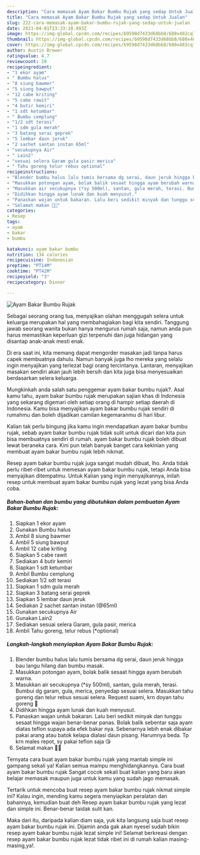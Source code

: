 ```yaml
---
description: "Cara memasak Ayam Bakar Bumbu Rujak yang sedap Untuk Jualan"
title: "Cara memasak Ayam Bakar Bumbu Rujak yang sedap Untuk Jualan"
slug: 222-cara-memasak-ayam-bakar-bumbu-rujak-yang-sedap-untuk-jualan
date: 2021-04-01T23:33:10.893Z
image: https://img-global.cpcdn.com/recipes/b9598d7433d68bb8/680x482cq70/ayam-bakar-bumbu-rujak-foto-resep-utama.jpg
thumbnail: https://img-global.cpcdn.com/recipes/b9598d7433d68bb8/680x482cq70/ayam-bakar-bumbu-rujak-foto-resep-utama.jpg
cover: https://img-global.cpcdn.com/recipes/b9598d7433d68bb8/680x482cq70/ayam-bakar-bumbu-rujak-foto-resep-utama.jpg
author: Austin Brewer
ratingvalue: 4.7
reviewcount: 10
recipeingredient:
- "1 ekor ayam"
- " Bumbu halus"
- "8 siung bawmer"
- "5 siung bawput"
- "12 cabe kriting"
- "5 cabe rawit"
- "4 butir kemiri"
- "1 sdt ketumbar"
- " Bumbu cemplung"
- "1/2 sdt terasi"
- "1 sdm gula merah"
- "3 batang serai geprek"
- "5 lembar daun jeruk"
- "2 sachet santan instan 65ml"
- "secukupnya Air"
- " Lain2"
- "sesuai selera Garam gula pasir merica"
- " Tahu goreng telur rebus optional"
recipeinstructions:
- "Blender bumbu halus lalu tumis bersama dg serai, daun jeruk hingga bau langu hilang dan bumbu masak."
- "Masukkan potongan ayam, bolak balik sesaat hingga ayam berubah warna."
- "Masukkan air secukupnya (*sy 500ml), santan, gula merah, terasi. Bumbui dg garam, gula, merica, penyedap sesuai selera. Masukkan tahu goreng dan telur rebus sesuai selera. Request suami, krn doyan tahu goreng 🤭"
- "Didihkan hingga ayam lunak dan kuah menyusut."
- "Panaskan wajan untuk bakaran. Lalu beri sedikit minyak dan tunggu sesaat hingga wajan benar-benar panas. Bolak balik sebentar saja ayam diatas teflon supaya ada efek bakar nya. Sebenarnya lebih enak dibakar pakai arang atau batok kelapa dialasi daun pisang. Harumnya beda. Tp krn males repot, sy pakai teflon saja 😘"
- "Selamat makan 🍚🍗"
categories:
- Resep
tags:
- ayam
- bakar
- bumbu

katakunci: ayam bakar bumbu 
nutrition: 134 calories
recipecuisine: Indonesian
preptime: "PT14M"
cooktime: "PT42M"
recipeyield: "3"
recipecategory: Dinner

---
```



![Ayam Bakar Bumbu Rujak](https://img-global.cpcdn.com/recipes/b9598d7433d68bb8/680x482cq70/ayam-bakar-bumbu-rujak-foto-resep-utama.jpg)

Sebagai seorang orang tua, menyajikan olahan menggugah selera untuk keluarga merupakan hal yang membahagiakan bagi kita sendiri. Tanggung jawab seorang  wanita bukan hanya mengurus rumah saja, namun anda pun harus memastikan keperluan gizi terpenuhi dan juga hidangan yang disantap anak-anak mesti enak.

Di era  saat ini, kita memang dapat mengorder masakan jadi tanpa harus capek membuatnya dahulu. Namun banyak juga lho mereka yang selalu ingin menyajikan yang terlezat bagi orang tercintanya. Lantaran, menyajikan masakan sendiri akan jauh lebih bersih dan kita juga bisa menyesuaikan berdasarkan selera keluarga. 



Mungkinkah anda salah satu penggemar ayam bakar bumbu rujak?. Asal kamu tahu, ayam bakar bumbu rujak merupakan sajian khas di Indonesia yang sekarang digemari oleh setiap orang di hampir setiap daerah di Indonesia. Kamu bisa menyajikan ayam bakar bumbu rujak sendiri di rumahmu dan boleh dijadikan camilan kegemaranmu di hari libur.

Kalian tak perlu bingung jika kamu ingin mendapatkan ayam bakar bumbu rujak, sebab ayam bakar bumbu rujak tidak sulit untuk dicari dan kita pun bisa membuatnya sendiri di rumah. ayam bakar bumbu rujak boleh dibuat lewat beraneka cara. Kini pun telah banyak banget cara kekinian yang membuat ayam bakar bumbu rujak lebih nikmat.

Resep ayam bakar bumbu rujak juga sangat mudah dibuat, lho. Anda tidak perlu ribet-ribet untuk memesan ayam bakar bumbu rujak, tetapi Anda bisa menyajikan ditempatmu. Untuk Kalian yang ingin menyajikannya, inilah resep untuk membuat ayam bakar bumbu rujak yang lezat yang bisa Anda coba.

<!--inarticleads1-->

##### Bahan-bahan dan bumbu yang dibutuhkan dalam pembuatan Ayam Bakar Bumbu Rujak:

1. Siapkan 1 ekor ayam
1. Gunakan  Bumbu halus
1. Ambil 8 siung bawmer
1. Ambil 5 siung bawput
1. Ambil 12 cabe kriting
1. Siapkan 5 cabe rawit
1. Sediakan 4 butir kemiri
1. Siapkan 1 sdt ketumbar
1. Ambil  Bumbu cemplung
1. Sediakan 1/2 sdt terasi
1. Siapkan 1 sdm gula merah
1. Siapkan 3 batang serai geprek
1. Siapkan 5 lembar daun jeruk
1. Sediakan 2 sachet santan instan (@65ml)
1. Gunakan secukupnya Air
1. Gunakan  Lain2
1. Sediakan sesuai selera Garam, gula pasir, merica
1. Ambil  Tahu goreng, telur rebus (*optional)




<!--inarticleads2-->

##### Langkah-langkah menyiapkan Ayam Bakar Bumbu Rujak:

1. Blender bumbu halus lalu tumis bersama dg serai, daun jeruk hingga bau langu hilang dan bumbu masak.
1. Masukkan potongan ayam, bolak balik sesaat hingga ayam berubah warna.
1. Masukkan air secukupnya (*sy 500ml), santan, gula merah, terasi. Bumbui dg garam, gula, merica, penyedap sesuai selera. Masukkan tahu goreng dan telur rebus sesuai selera. Request suami, krn doyan tahu goreng 🤭
1. Didihkan hingga ayam lunak dan kuah menyusut.
1. Panaskan wajan untuk bakaran. Lalu beri sedikit minyak dan tunggu sesaat hingga wajan benar-benar panas. Bolak balik sebentar saja ayam diatas teflon supaya ada efek bakar nya. Sebenarnya lebih enak dibakar pakai arang atau batok kelapa dialasi daun pisang. Harumnya beda. Tp krn males repot, sy pakai teflon saja 😘
1. Selamat makan 🍚🍗




Ternyata cara buat ayam bakar bumbu rujak yang mantab simple ini gampang sekali ya! Kalian semua mampu menghidangkannya. Cara buat ayam bakar bumbu rujak Sangat cocok sekali buat kalian yang baru akan belajar memasak maupun juga untuk kamu yang sudah jago memasak.

Tertarik untuk mencoba buat resep ayam bakar bumbu rujak nikmat simple ini? Kalau ingin, mending kamu segera menyiapkan peralatan dan bahannya, kemudian buat deh Resep ayam bakar bumbu rujak yang lezat dan simple ini. Benar-benar taidak sulit kan. 

Maka dari itu, daripada kalian diam saja, yuk kita langsung saja buat resep ayam bakar bumbu rujak ini. Dijamin anda gak akan nyesel sudah bikin resep ayam bakar bumbu rujak lezat simple ini! Selamat berkreasi dengan resep ayam bakar bumbu rujak lezat tidak ribet ini di rumah kalian masing-masing,ya!.

